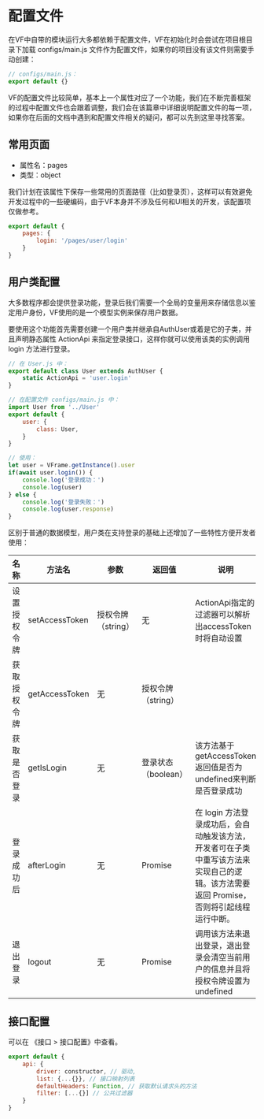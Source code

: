 # 配置文件
在VF中自带的模块运行大多都依赖于配置文件，VF在初始化时会尝试在项目根目录下加载 configs/main.js 文件作为配置文件，如果你的项目没有该文件则需要手动创建：
```javascript
// configs/main.js：
export default {}
```

VF的配置文件比较简单，基本上一个属性对应了一个功能，我们在不断完善框架的过程中配置文件也会跟着调整，我们会在该篇章中详细说明配置文件的每一项，如果你在后面的文档中遇到和配置文件相关的疑问，都可以先到这里寻找答案。

## 常用页面
- 属性名：pages
- 类型：object

我们计划在该属性下保存一些常用的页面路径（比如登录页），这样可以有效避免开发过程中的一些硬编码，由于VF本身并不涉及任何和UI相关的开发，该配置项仅做参考。

```javascript
export default {
    pages: {
        login: '/pages/user/login'
    }
}
```

## 用户类配置
大多数程序都会提供登录功能，登录后我们需要一个全局的变量用来存储信息以鉴定用户身份，VF使用的是一个模型实例来保存用户数据。

要使用这个功能首先需要创建一个用户类并继承自AuthUser或着是它的子类，并且声明静态属性 ActionApi 来指定登录接口，这样你就可以使用该类的实例调用 login 方法进行登录。
```javascript
// 在 User.js 中：
export default class User extends AuthUser {
    static ActionApi = 'user.login'
}

// 在配置文件 configs/main.js 中：
import User from '../User'
export default {
    user: {
        class: User,
    }
}

// 使用：
let user = VFrame.getInstance().user
if(await user.login()) {
    console.log('登录成功：')
    console.log(user)
} else {
    console.log('登录失败：')
    console.log(user.response)
}
```

区别于普通的数据模型，用户类在支持登录的基础上还增加了一些特性方便开发者使用：

| 名称     | 方法名            | 参数           | 返回值           | 说明                                                                          |
|--------|----------------|--------------|---------------|-----------------------------------------------------------------------------|
| 设置授权令牌 | setAccessToken | 授权令牌（string） | 无             | ActionApi指定的过滤器可以解析出accessToken时将自动设置                                       |
| 获取授权令牌 | getAccessToken | 无            | 授权令牌（string）  |                                                                             |
| 获取是否登录 | getIsLogin     | 无            | 登录状态（boolean） | 该方法基于 getAccessToken 返回值是否为undefined来判断是否登录成功                               |
| 登录成功后  | afterLogin     | 无            | Promise       | 在 login 方法登录成功后，会自动触发该方法，开发者可在子类中重写该方法来实现自己的逻辑。该方法需要返回 Promise，否则将引起线程运行中断。 |
| 退出登录   | logout         | 无            | Promise       | 调用该方法来退出登录，退出登录会清空当前用户的信息并且将授权令牌设置为 undefined                               |

## 接口配置
可以在 《接口 > 接口配置》中查看。
```javascript
export default {
    api: {
        driver: constructor, // 驱动,
        list: {...{}}, // 接口映射列表
        defaultHeaders: Function, // 获取默认请求头的方法
        filter: [...{}] // 公共过滤器
    }
}
```


